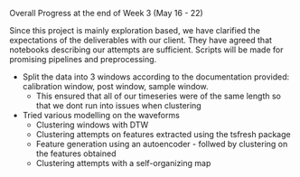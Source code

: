 Overall Progress at the end of Week 3 (May 16 - 22)

Since this project is mainly exploration based, we have clarified the expectations of the deliverables with our client. They have agreed that notebooks describing our attempts are sufficient. Scripts will be made for promising pipelines and preprocessing.

- Split the data into 3 windows according to the documentation provided: calibration window, post window, sample window.
  * This ensured that all of our timeseries were of the same length so that we dont run into issues when clustering
- Tried various modelling on the waveforms
  * Clustering windows with DTW
  * Clustering attempts on features extracted using the tsfresh package
  * Feature generation using an autoencoder - follwed by clustering on the features obtained
  * Clustering attempts with a self-organizing map


